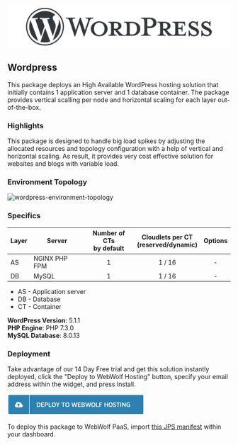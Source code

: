 [![Wordpress](images/wp-repo.png)](WordPress)
##  Wordpress

This package deploys an High Available WordPress hosting solution that initially contains 1 application server and 1 database container. The package provides vertical scalling per node and horizontal scaling for each layer out-of-the-box.

### Highlights
This package is designed to handle big load spikes by adjusting the allocated resources and topology configuration with a help of vertical and horizontal scaling. As result, it provides very cost effective solution for websites and blogs with variable load.

### Environment Topology

![wordpress-environment-topology](../images/word-press-environment-topology.png)

### Specifics

Layer                |     Server    | Number of CTs <br/> by default | Cloudlets per CT <br/> (reserved/dynamic) | Options
-------------------- | --------------| :----------------------------: | :---------------------------------------: | :-----:
AS                   | NGINX PHP FPM |       1                        |           1 / 16                          | -
DB                   |    MySQL      |       1                        |           1 / 16                          | -

* AS - Application server
* DB - Database
* CT - Container

**WordPress Version**: 5.1.1<br/>
**PHP Engine**: PHP 7.3.0<br/>
**MySQL Database**: 8.0.13

### Deployment

Take advantage of our 14 Day Free trial and get this solution instantly deployed, click the "Deploy to WebWolf Hosting" button, specify your email address within the widget, and press Install.

[![GET IT HOSTED](https://raw.githubusercontent.com/mommaroodles/wordpress/master/images/deploy-to-webwolf.png)](https://reg.cloud.webwolf.systems/?manifest=https://github.com/mommaroodles/wordpress/raw/master/manifest.jps)

To deploy this package to WebWolf PaaS, import [this JPS manifest](https://mommaroodles.github.io/wordpress/blob/master/manifest.jps) within your dashboard.




